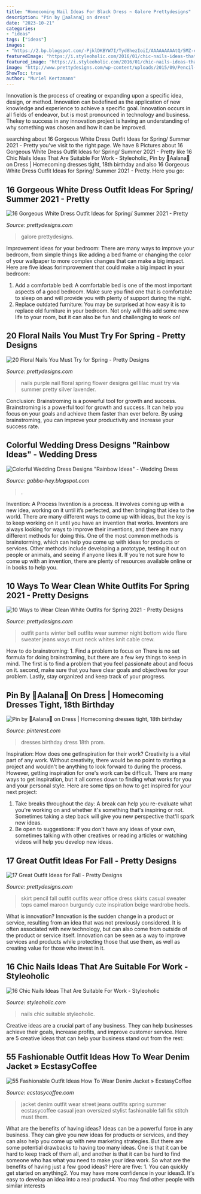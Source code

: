 ```yaml
---
title: "Homecoming Nail Ideas For Black Dress ~ Galore Prettydesigns"
description: "Pin by 🌌aalana🌌 on dress"
date: "2023-10-21"
categories:
- "ideas"
tags: ["ideas"]
images:
- "https://2.bp.blogspot.com/-PjklDKBYW7I/Tyd8hezIoiI/AAAAAAAAAtQ/5MZ-eLtPBWk/s1600/Blue+Unique+wedding+dress.jpg"
featuredImage: "https://i.styleoholic.com/2016/01/chic-nails-ideas-that-are-suitable-for-work-2.jpg"
featured_image: "https://i.styleoholic.com/2016/01/chic-nails-ideas-that-are-suitable-for-work-2.jpg"
image: "http://www.prettydesigns.com/wp-content/uploads/2015/09/Pencil-Skirt.jpg"
ShowToc: true
author: "Muriel Kertzmann"
---
```



Innovation is the process of creating or expanding upon a specific idea, design, or method. Innovation can bedefined as the application of new knowledge and experience to achieve a specific goal. Innovation occurs in all fields of endeavor, but is most pronounced in technology and business. Thekey to success in any innovation project is having an understanding of why something was chosen and how it can be improved.

	

		
searching about 16 Gorgeous White Dress Outfit Ideas for Spring/ Summer 2021 - Pretty you've visit to the right page. We have 8 Pictures about 16 Gorgeous White Dress Outfit Ideas for Spring/ Summer 2021 - Pretty like 16 Chic Nails Ideas That Are Suitable For Work - Styleoholic, Pin by 🌌Aalana🌌 on Dress | Homecoming dresses tight, 18th birthday and also 16 Gorgeous White Dress Outfit Ideas for Spring/ Summer 2021 - Pretty. Here you go:
		
    
## 16 Gorgeous White Dress Outfit Ideas For Spring/ Summer 2021 - Pretty

<img loading=lazy src="http://www.prettydesigns.com/wp-content/uploads/2014/05/Sophisticated-White-Dress-Outfit-Idea.jpg" onerror="this.onerror=null;this.src='https://tse3.mm.bing.net/th?id=OIP.r9bXcsGfsZdU5-c7uvMUsAHaLG&amp;pid=15.1';" alt="16 Gorgeous White Dress Outfit Ideas for Spring/ Summer 2021 - Pretty">

_Source: prettydesigns.com_

>galore prettydesigns. 

	

Improvement ideas for your bedroom:
There are many ways to improve your bedroom, from simple things like adding a bed frame or changing the color of your wallpaper to more complex changes that can make a big impact. Here are five ideas forimprovement that could make a big impact in your bedroom: 
1) Add a comfortable bed: A comfortable bed is one of the most important aspects of a good bedroom. Make sure you find one that is comfortable to sleep on and will provide you with plenty of support during the night. 
2) Replace outdated furniture: You may be surprised at how easy it is to replace old furniture in your bedroom. Not only will this add some new life to your room, but it can also be fun and challenging to work on!

    
## 20 Floral Nails You Must Try For Spring - Pretty Designs

<img loading=lazy src="http://www.prettydesigns.com/wp-content/uploads/2015/12/White-and-Purple-Nails-1.jpg" onerror="this.onerror=null;this.src='https://tse3.mm.bing.net/th?id=OIP.bP3m6MFU2F2vPWLAQAstcwHaLH&amp;pid=15.1';" alt="20 Floral Nails You Must Try for Spring - Pretty Designs">

_Source: prettydesigns.com_

>nails purple nail floral spring flower designs gel lilac must try via summer pretty silver lavender. 

	

Conclusion: Brainstroming is a powerful tool for growth and success.
Brainstroming is a powerful tool for growth and success. It can help you focus on your goals and achieve them faster than ever before. By using brainstroming, you can improve your productivity and increase your success rate.

    
## Colorful Wedding Dress Designs &quot;Rainbow Ideas&quot; - Wedding Dress

<img loading=lazy src="https://2.bp.blogspot.com/-PjklDKBYW7I/Tyd8hezIoiI/AAAAAAAAAtQ/5MZ-eLtPBWk/s1600/Blue+Unique+wedding+dress.jpg" onerror="this.onerror=null;this.src='https://tse3.mm.bing.net/th?id=OIP.yuxCyzBVQu2ZJj2h9iN7WgAAAA&amp;pid=15.1';" alt="Colorful Wedding Dress Designs &quot;Rainbow Ideas&quot; - Wedding Dress">

_Source: gabba-hey.blogspot.com_

>. 

	

Invention: A Process
Invention is a process. It involves coming up with a new idea, working on it until it’s perfected, and then bringing that idea to the world. There are many different ways to come up with ideas, but the key is to keep working on it until you have an invention that works. Inventors are always looking for ways to improve their inventions, and there are many different methods for doing this. One of the most common methods is brainstorming, which can help you come up with ideas for products or services. Other methods include developing a prototype, testing it out on people or animals, and seeing if anyone likes it. If you’re not sure how to come up with an invention, there are plenty of resources available online or in books to help you.

    
## 10 Ways To Wear Clean White Outfits For Spring 2021 - Pretty Designs

<img loading=lazy src="http://www.prettydesigns.com/wp-content/uploads/2014/01/White-Outfit-crew-neck-white-sweater-with-white-pants.jpg" onerror="this.onerror=null;this.src='https://tse2.mm.bing.net/th?id=OIP.v52ZsuvITwNrb6l-NHHcdQHaLG&amp;pid=15.1';" alt="10 Ways to Wear Clean White Outfits for Spring 2021 - Pretty Designs">

_Source: prettydesigns.com_

>outfit pants winter bell outfits wear summer night bottom wide flare sweater jeans ways must neck whites knit cable crew. 

	

How to do brainstroming: 1. Find a problem to focus on
There is no set formula for doing brainstroming, but there are a few key things to keep in mind. The first is to find a problem that you feel passionate about and focus on it. second, make sure that you have clear goals and objectives for your problem. Lastly, stay organized and keep track of your progress.

    
## Pin By 🌌Aalana🌌 On Dress | Homecoming Dresses Tight, 18th Birthday

<img loading=lazy src="https://i.pinimg.com/736x/f2/1d/64/f21d64ee75becc462c25a0e20739d359--sparkle-dresses-prom-dresses.jpg" onerror="this.onerror=null;this.src='https://tse4.mm.bing.net/th?id=OIP.Ph2g8INmMcyKEjZvJpfvPwHaJG&amp;pid=15.1';" alt="Pin by 🌌Aalana🌌 on Dress | Homecoming dresses tight, 18th birthday">

_Source: pinterest.com_

>dresses birthday dress 18th prom. 

	

Inspiration: How does one getInspiration for their work?
Creativity is a vital part of any work. Without creativity, there would be no point to starting a project and wouldn't be anything to look forward to during the process. However, getting inspiration for one's work can be difficult. There are many ways to get inspiration, but it all comes down to finding what works for you and your personal style. Here are some tips on how to get inspired for your next project: 
1) Take breaks throughout the day: A break can help you re-evaluate what you're working on and whether it's something that's inspiring or not. Sometimes taking a step back will give you new perspective that'll spark new ideas. 
2) Be open to suggestions: If you don't have any ideas of your own, sometimes talking with other creatives or reading articles or watching videos will help you develop new ideas.

    
## 17 Great Outfit Ideas For Fall - Pretty Designs

<img loading=lazy src="http://www.prettydesigns.com/wp-content/uploads/2015/09/Pencil-Skirt.jpg" onerror="this.onerror=null;this.src='https://tse3.mm.bing.net/th?id=OIP.paeq-mxH-YZzy1-7Gul5NgHaMy&amp;pid=15.1';" alt="17 Great Outfit Ideas for Fall - Pretty Designs">

_Source: prettydesigns.com_

>skirt pencil fall outfit outfits wear office dress skirts casual sweater tops camel maroon burgundy cute inspiration beige wardrobe heels. 

	

What is innovation?
Innovation is the sudden change in a product or service, resulting from an idea that was not previously considered. It is often associated with new technology, but can also come from outside of the product or service itself. Innovation can be seen as a way to improve services and products while protecting those that use them, as well as creating value for those who invest in it.

    
## 16 Chic Nails Ideas That Are Suitable For Work - Styleoholic

<img loading=lazy src="https://i.styleoholic.com/2016/01/chic-nails-ideas-that-are-suitable-for-work-2.jpg" onerror="this.onerror=null;this.src='https://tse4.mm.bing.net/th?id=OIP.bfjr5UWaZppP3FIykIKHOQHaNL&amp;pid=15.1';" alt="16 Chic Nails Ideas That Are Suitable For Work - Styleoholic">

_Source: styleoholic.com_

>nails chic suitable styleoholic. 

	

Creative ideas are a crucial part of any business. They can help businesses achieve their goals, increase profits, and improve customer service. Here are 5 creative ideas that can help your business stand out from the rest:

    
## 55 Fashionable Outfit Ideas How To Wear Denim Jacket » EcstasyCoffee

<img loading=lazy src="https://i2.wp.com/www.ecstasycoffee.com/wp-content/uploads/2016/10/Must-have-them-Stitch-Fix-Stylist.jpg" onerror="this.onerror=null;this.src='https://tse4.mm.bing.net/th?id=OIP.YLtwAANP6BwnqESv-KHrLAAAAA&amp;pid=15.1';" alt="55 Fashionable Outfit Ideas How To Wear Denim Jacket » EcstasyCoffee">

_Source: ecstasycoffee.com_

>jacket denim outfit wear street jeans outfits spring summer ecstasycoffee casual jean oversized stylist fashionable fall fix stitch must them. 

	

What are the benefits of having ideas?
Ideas can be a powerful force in any business. They can give you new ideas for products or services, and they can also help you come up with new marketing strategies. But there are some potential drawbacks to having too many ideas. One is that it can be hard to keep track of them all, and another is that it can be hard to find someone who has what you need to make your idea work. So what are the benefits of having just a few good ideas? Here are five: 1. You can quickly get started on anything2. You may have more confidence in your ideas3. It's easy to develop an idea into a real product4. You may find other people with similar interests
